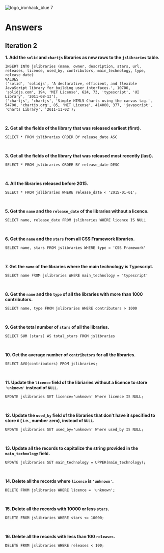 ![logo_ironhack_blue 7](https://user-images.githubusercontent.com/23629340/40541063-a07a0a8a-601a-11e8-91b5-2f13e4e6b441.png)

# Answers

## Iteration 2

**1. Add the `solid` and `chartjs` libraries as new rows to the `jslibraries` table.**

<!-- Your Query Goes Here -->
```
INSERT INTO jslibraries (name, owner, description, stars, url, releases, licence, used_by, contributors, main_technology, type, release_date)
VALUES
('solid', 'solidjs', 'A declarative, efficient, and flexible JavaScript library for building user interfaces.', 10700, 'solidjs.com', 194, 'MIT License', 624, 73, 'typescript', 'UI Library', '2011-08-13'),
('chartjs', 'chartjs', 'Simple HTML5 Charts using the canvas tag.', 54700, 'chartjs.org', 85, 'MIT License', 414000, 377, 'javascript', 'Charts Library', '2011-11-02'); 
```

<br>

**2. Get all the fields of the library that was released earliest (first).**

<!-- Your Query Goes Here -->
```
SELECT * FROM jslibraries ORDER BY release_date ASC
```

<br>

**3. Get all the fields of the library that was released most recently (last).**

<!-- Your Query Goes Here -->

```
SELECT * FROM jslibraries ORDER BY release_date DESC
```

<br>

**4. All the libraries released before 2015.**

<!-- Your Query Goes Here -->

```
SELECT * FROM jslibraries WHERE release_date < '2015-01-01';
```

<br>

**5. Get the `name` and the `release_date` of the libraries without a licence.**

<!-- Your Query Goes Here -->

```
SELECT name, release_date FROM jslibraries WHERE licence IS NULL
```

<br>

**6. Get the `name` and the `stars` from all CSS Framework libraries.**

<!-- Your Query Goes Here -->

```
SELECT name, stars FROM jslibraries WHERE type = 'CSS Framework'
```

<br>

**7. Get the `name` of the libraries where the main technology is Typescript.**

<!-- Your Query Goes Here -->

```
SELECT name FROM jslibraries WHERE main_technology = 'typescript'
```

<br>

**8. Get the `name` and the `type` of all the libraries with more than 1000 contributors.**

<!-- Your Query Goes Here -->

```
SELECT name, type FROM jslibraries WHERE contributors > 1000
```

<br>

**9. Get the total number of `stars` of all the libraries.**

<!-- Your Query Goes Here -->

```
SELECT SUM (stars) AS total_stars FROM jslibraries
```

<br>

**10. Get the average number of `contributors` for all the libraries.**

<!-- Your Query Goes Here -->

```
SELECT AVG(contributors) FROM jslibraries;
```

<br>

**11. Update the `licence` field of the libriaries without a licence to store `'unknown'` instead of `NULL`.**

<!-- Your Query Goes Here -->

```
UPDATE jslibraries SET licence='unknown' Where licence IS NULL;
```

<br>

**12. Update the `used_by` field of the libraries that don't have it specified to store `0` ( i.e., number zero), instead of `NULL`.**

<!-- Your Query Goes Here -->

```
UPDATE jslibraries SET used_by='unknown' Where used_by IS NULL;
```

<br>

**13. Update all the records to capitalize the string provided in the `main_technology` field.**

<!-- Your Query Goes Here -->

```
UPDATE jslibraries SET main_technology = UPPER(main_technology);
```

<br>

**14. Delete all the records where `licence` is `'unknown'`.**

<!-- Your Query Goes Here -->

```
DELETE FROM jslibraries WHERE licence = 'unknown';
```

<br>

**15. Delete all the records with 10000 or less `stars`.**

<!-- Your Query Goes Here -->

```
DELETE FROM jslibraries WHERE stars <= 10000;
```

<br>

**16. Delete all the records with less than 100 `releases`.**

<!-- Your Query Goes Here -->

```
DELETE FROM jslibraries WHERE releases < 100;
```

<br>
